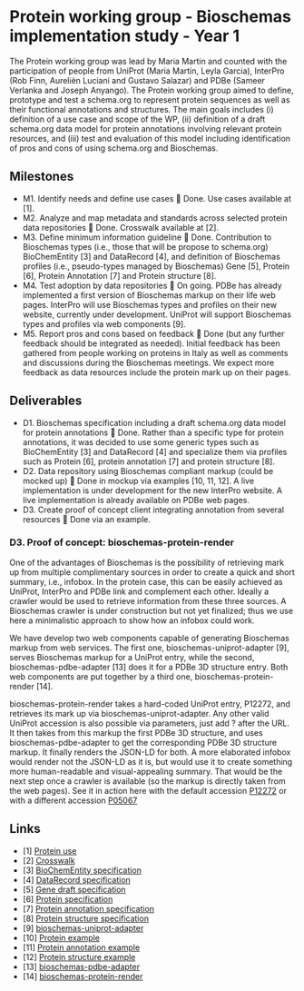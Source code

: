 # Protein working group - Bioschemas implementation study - Year 1
The Protein working group was lead by Maria Martin and counted with the participation of people from UniProt (Maria Martin, Leyla Garcia), 
InterPro (Rob Finn, Aurelièn Luciani and Gustavo Salazar) and PDBe (Sameer Verlanka and Joseph Anyango).
The Protein working group aimed to define, prototype and test a schema.org to represent protein sequences as well as
their functional annotations and structures. The main goals includes (i) definition of a use case and scope of the WP, (ii)
definition of a draft schema.org data model for protein annotations involving relevant protein resources, and (iii)
test and evaluation of this model including identification of pros and cons of using schema.org and Bioschemas.


## Milestones
* M1. Identify needs and define use cases  Done. Use cases available at [1].
* M2. Analyze and map metadata and standards across selected protein data repositories  Done. Crosswalk available at [2].
* M3. Define minimum information guideline  Done. Contribution to Bioschemas types (i.e., those that will be propose
to schema.org) BioChemEntity [3] and DataRecord [4], and definition of Bioschemas profiles
(i.e., pseudo-types managed by Bioschemas) Gene [5], Protein [6], Protein Annotation [7] and Protein structure [8].
* M4. Test adoption by data repositories  On going. PDBe has already implemented a first version of Bioschemas markup
on their life web pages. InterPro will use Bioschemas types and profiles on their new website, currently under
development. UniProt will support Bioschemas types and profiles via web components [9].
* M5. Report pros and cons based on feedback  Done (but any further feedback should be integrated as needed). Initial
feedback has been gathered from people working on proteins in Italy as well as comments and discussions during the
Bioschemas meetings. We expect more feedback as data resources include the protein mark up on their pages.

## Deliverables
* D1. Bioschemas specification including a draft schema.org data model for protein annotations  Done. Rather than
a specific type for protein annotations, it was decided to use some generic types such as BioChemEntity [3] and
DataRecord [4] and specialize them via profiles such as Protein [6], protein annotation [7] and protein structure [8].
* D2. Data repository using Bioschemas compliant markup (could be mocked up)  Done in mockup via examples [10, 11, 12].
A live implementation is under development for the new InterPro website. A live implementation is already available on
PDBe web pages.
* D3. Create proof of concept client integrating annotation from several resources  Done via an example. 


### D3. Proof of concept: bioschemas-protein-render
One of the advantages of Bioschemas is the possibility of retrieving mark up from multiple complimentary sources in
order to create a quick and short summary, i.e., infobox. In the protein case, this can be easily achieved as UniProt, InterPro
and PDBe link and complement each other. Ideally a crawler would be used to retrieve information from these three
sources. A Bioschemas crawler is under construction but not yet finalized; thus we use here a minimalistic approach
to show how an infobox could work.

We have develop two web components capable of generating Bioschemas markup from web services. The first one,
bioschemas-uniprot-adapter [9], serves Bioschemas markup for a UniProt entry, while the second,
bioschemas-pdbe-adapter [13] does it for a PDBe 3D structure entry. Both web components
are put together by a third one, bioschemas-protein-render [14].

bioschemas-protein-render takes a hard-coded UniProt entry, P12272, and retrieves its mark up via bioschemas-uniprot-adapter. 
Any other valid UniProt accession is also possible via parameters, just add ?<accession> after the URL.
It then takes from this markup the first PDBe 3D structure, and uses bioschemas-pdbe-adapter to get the
corresponding PDBe 3D structure markup. It finally renders the JSON-LD for both. A more elaborated
infobox would render not the JSON-LD as it is, but would use it to create something more human-readable and
visual-appealing summary. That would be the next step once a crawler is available (so the markup is directly taken from
the web pages). See it in action here with the default accession [P12272](http://bioschemas.org/bioschemas-uniprot-render/poc.html) 
or with a different accession [P05067](http://bioschemas.org/bioschemas-uniprot-render/poc.html?P05067)

## Links
* [1] [Protein use](http://bioschemas.org/useCases/Proteins/)
* [2] [Crosswalk](https://docs.google.com/spreadsheets/d/1QQH4AkzdwPT1Qt5OLmH5HosLpkFU7khwE4Ql9_Cb9ZQ)
* [3] [BioChemEntity specification](http://bioschemas.org/types/BioChemEntity/specification)
* [4] [DataRecord specification](http://bioschemas.org/types/DataRecord/specification)
* [5] [Gene draft specification](http://bioschemas.org/devSpecs/Gene/specification)
* [6] [Protein specification](http://bioschemas.org/specifications/Protein/specification)
* [7] [Protein annotation specification](http://bioschemas.org/specifications/ProteinAnnotation/specification)
* [8] [Protein structure specification](http://bioschemas.org/specifications/ProteinStructure/specification)
* [9] [bioschemas-uniprot-adapter](https://github.com/BioSchemas/bioschemas-uniprot-adapter)
* [10] [Protein example](https://github.com/BioSchemas/specifications/tree/master/Protein/examples/)
* [11] [Protein annotation example](https://gist.github.com/kcmcleod/474f3a25d5b4b3a902552a88301d747b)
* [12] [Protein structure example](https://gist.github.com/kcmcleod/8b14caeeb7fa0cae2242af18c97c6690)
* [13] [bioschemas-pdbe-adapter](https://github.com/BioSchemas/bioschemas-pdbe-adapter)
* [14] [bioschemas-protein-render](https://github.com/BioSchemas/bioschemas-protein-render)